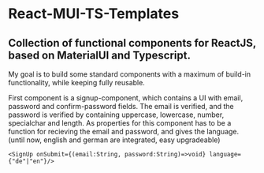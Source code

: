 # React-MUI-TS-Templates

## Collection of functional components for ReactJS, based on MaterialUI and Typescript.

My goal is to build some standard components with a maximum of build-in functionality, while keeping fully reusable.

First component is a signup-component, which contains a UI with email, password and confirm-password fields.
The email is verified, and the password is verified by containing uppercase, lowercase, number, specialchar and length.
As properties for this component has to be a function for recieving the email and password, and gives the language. (until now, english and german are integrated, easy upgradeable)

`<SignUp onSubmit={(email:String, password:String)=>void} language={"de"|"en"}/>`
